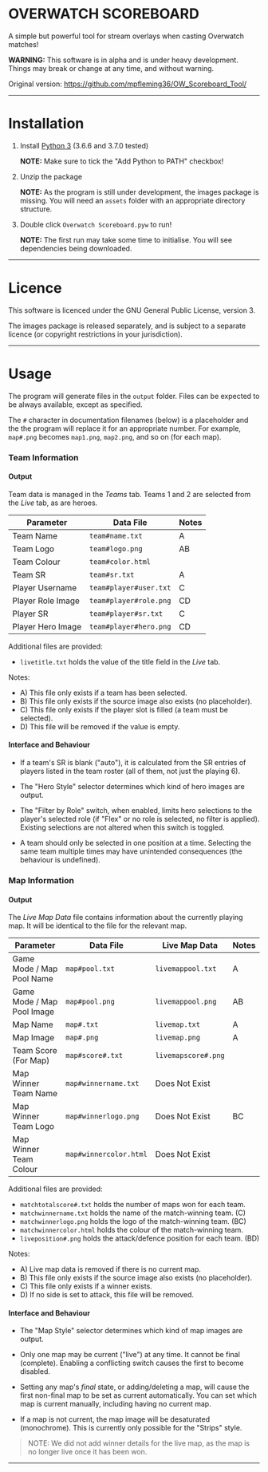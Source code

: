 # OVERWATCH SCOREBOARD

A simple but powerful tool for stream overlays when casting Overwatch matches!

**WARNING:** This software is in alpha and is under heavy development. Things
may break or change at any time, and without warning.

Original version: <https://github.com/mpfleming36/OW_Scoreboard_Tool/>

---

# Installation

1.  Install [Python 3](https://python.org/downloads/) (3.6.6 and 3.7.0 tested)

    **NOTE:** Make sure to tick the "Add Python to PATH" checkbox!

2.  Unzip the package

    **NOTE:** As the program is still under development, the images package is
    missing. You will need an `assets` folder with an appropriate directory
    structure.

3.  Double click `Overwatch Scoreboard.pyw` to run!

    **NOTE:** The first run may take some time to initialise.
    You will see dependencies being downloaded.

---

# Licence

This software is licenced under the GNU General Public License, version 3.

The images package is released separately, and is subject to a separate licence
(or copyright restrictions in your jurisdiction).

---

# Usage

The program will generate files in the `output` folder. Files can be expected
to be always available, except as specified.

The `#` character in documentation filenames (below) is a placeholder and the
the program will replace it for an appropriate number. For example, `map#.png`
becomes `map1.png`, `map2.png`, and so on (for each map).


### Team Information

#### Output

Team data is managed in the *Teams* tab.
Teams 1 and 2 are selected from the *Live* tab, as are heroes.

| Parameter | Data File | Notes |
| --------- | --------- | ----- |
| Team Name | `team#name.txt` | A |
| Team Logo | `team#logo.png` | AB |
| Team Colour | `team#color.html` | |
| Team SR | `team#sr.txt` | A |
| Player Username | `team#player#user.txt` | C |
| Player Role Image | `team#player#role.png` | CD |
| Player SR | `team#player#sr.txt` | C |
| Player Hero Image | `team#player#hero.png` | CD |

Additional files are provided:

-   `livetitle.txt` holds the value of the title field in the *Live* tab.

Notes:

-   A) This file only exists if a team has been selected.
-   B) This file only exists if the source image also exists (no placeholder).
-   C) This file only exists if the player slot is filled (a team must be selected).
-   D) This file will be removed if the value is empty.

#### Interface and Behaviour

-   If a team's SR is blank ("auto"), it is calculated from the SR entries of
    players listed in the team roster (all of them, not just the playing 6).

-   The "Hero Style" selector determines which kind of hero images are output.

-   The "Filter by Role" switch, when enabled, limits hero selections to the
    player's selected role (if "Flex" or no role is selected, no filter is
    applied). Existing selections are not altered when this switch is toggled.

-   A team should only be selected in one position at a time. Selecting the
    same team multiple times may have unintended consequences (the behaviour is
    undefined).

### Map Information

#### Output

The *Live Map Data* file contains information about the currently playing map.
It will be identical to the file for the relevant map.

| Parameter | Data File | Live Map Data | Notes |
| --------- | --------- | ------------- | ----- |
| Game Mode / Map Pool Name | `map#pool.txt` | `livemappool.txt` | A |
| Game Mode / Map Pool Image | `map#pool.png` | `livemappool.png` | AB |
| Map Name  | `map#.txt` | `livemap.txt` | A |
| Map Image | `map#.png` | `livemap.png` | A |
| Team Score (For Map) | `map#score#.txt` | `livemapscore#.png` | |
| Map Winner Team Name | `map#winnername.txt` | Does Not Exist | |
| Map Winner Team Logo | `map#winnerlogo.png` | Does Not Exist | BC |
| Map Winner Team Colour | `map#winnercolor.html` | Does Not Exist | ||

Additional files are provided:

-   `matchtotalscore#.txt` holds the number of maps won for each team.
-   `matchwinnername.txt` holds the name of the match-winning team. (C)
-   `matchwinnerlogo.png` holds the logo of the match-winning team. (BC)
-   `matchwinnercolor.html` holds the colour of the match-winning team.
-   `liveposition#.png` holds the attack/defence position for each team. (BD)

Notes:
-   A) Live map data is removed if there is no current map.
-   B) This file only exists if the source image also exists (no placeholder).
-   C) This file only exists if a winner exists.
-   D) If no side is set to attack, this file will be removed.


#### Interface and Behaviour

-   The "Map Style" selector determines which kind of map images are output.

-   Only one map may be current ("live") at any time. It cannot be final
    (complete). Enabling a conflicting switch causes the first to become
    disabled.

-   Setting any map's *final* state, or adding/deleting a map, will cause the
    first non-final map to be set as current automatically. You can set which
    map is current manually, including having no current map.

-   If a map is not current, the map image will be desaturated (monochrome).
    This is currently only possible for the "Strips" style.

> NOTE: We did not add winner details for the live map, as the map is no
> longer live once it has been won.

---
